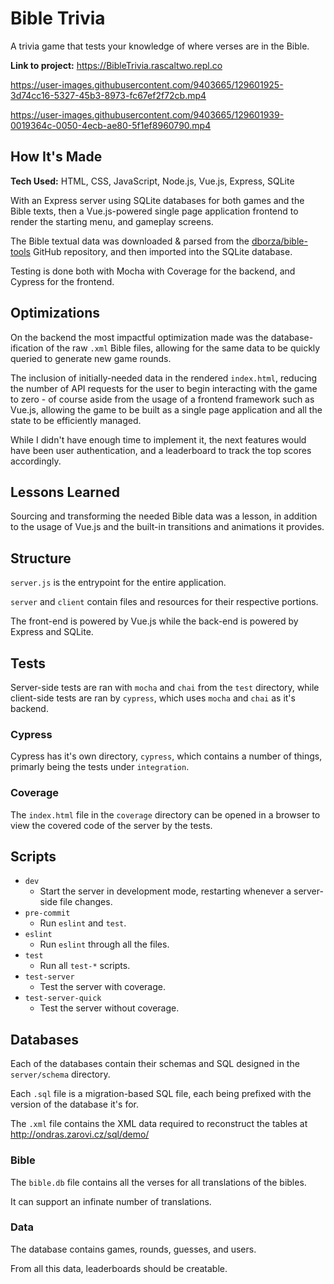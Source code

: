 # Bible Trivia

A trivia game that tests your knowledge of where verses are in the Bible.

**Link to project:** https://BibleTrivia.rascaltwo.repl.co

https://user-images.githubusercontent.com/9403665/129601925-3d74cc16-5327-45b3-8973-fc67ef2f72cb.mp4

https://user-images.githubusercontent.com/9403665/129601939-0019364c-0050-4ecb-ae80-5f1ef8960790.mp4

## How It's Made

**Tech Used:** HTML, CSS, JavaScript, Node.js, Vue.js, Express, SQLite

With an Express server using SQLite databases for both games and the Bible texts, then a Vue.js-powered single page application frontend to render the starting menu, and gameplay screens.

The Bible textual data was downloaded & parsed from the [dborza/bible-tools](https://github.com/dborza/bible-tools) GitHub repository, and then imported into the SQLite database.

Testing is done both with Mocha with Coverage for the backend, and Cypress for the frontend.

## Optimizations

On the backend the most impactful optimization made was the database-ification of the raw `.xml` Bible files, allowing for the same data to be quickly queried to generate new game rounds.

The inclusion of initially-needed data in the rendered `index.html`, reducing the number of API requests for the user to begin interacting with the game to zero - of course aside from the usage of a frontend framework such as Vue.js, allowing the game to be built as a single page application and all the state to be efficiently managed.

While I didn't have enough time to implement it, the next features would have been user authentication, and a leaderboard to track the top scores accordingly.

## Lessons Learned

Sourcing and transforming the needed Bible data was a lesson, in addition to the usage of Vue.js and the built-in transitions and animations it provides.

## Structure

`server.js` is the entrypoint for the entire application.

`server` and `client` contain files and resources for their respective portions.

The front-end is powered by Vue.js while the back-end is powered by Express and SQLite.

## Tests

Server-side tests are ran with `mocha` and `chai` from the `test` directory, while client-side tests are ran by `cypress`, which uses `mocha` and `chai` as it's backend.

### Cypress

Cypress has it's own directory, `cypress`, which contains a number of things, primarly being the tests under `integration`.

### Coverage

The `index.html` file in the `coverage` directory can be opened in a browser to view the covered code of the server by the tests.

## Scripts

- `dev`
	- Start the server in development mode, restarting whenever a server-side file changes.
- `pre-commit`
	- Run `eslint` and `test`.
- `eslint`
	- Run `eslint` through all the files.
- `test`
	- Run all `test-*` scripts.
- `test-server`
	- Test the server with coverage.
- `test-server-quick`
	- Test the server without coverage.

## Databases

Each of the databases contain their schemas and SQL designed in the `server/schema` directory.

Each `.sql` file is a migration-based SQL file, each being prefixed with the version of the database it's for.

The `.xml` file contains the XML data required to reconstruct the tables at http://ondras.zarovi.cz/sql/demo/

### Bible

The `bible.db` file contains all the verses for all translations of the bibles.

It can support an infinate number of translations.

### Data

The database contains games, rounds, guesses, and users.

From all this data, leaderboards should be creatable.